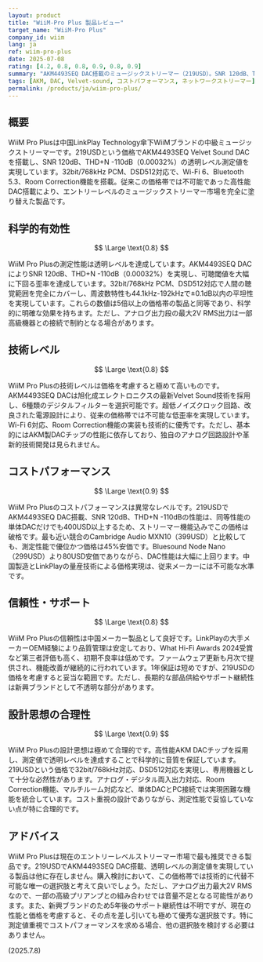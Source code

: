 ```yaml
---
layout: product
title: "WiiM-Pro Plus 製品レビュー"
target_name: "WiiM-Pro Plus"
company_id: wiim
lang: ja
ref: wiim-pro-plus
date: 2025-07-08
rating: [4.2, 0.8, 0.8, 0.9, 0.8, 0.9]
summary: "AKM4493SEQ DAC搭載のミュージックストリーマー（219USD）。SNR 120dB、THD+N -110dB、32bit/768kHz PCM・DSD512対応で透明レベルの測定値を実現。同価格帯に競合製品が存在しない圧倒的なコストパフォーマンス。"
tags: [AKM, DAC, Velvet-sound, コストパフォーマンス, ネットワークストリーマー]
permalink: /products/ja/wiim-pro-plus/
---
```


## 概要

WiiM Pro Plusは中国LinkPlay Technology傘下WiiMブランドの中級ミュージックストリーマーです。219USDという価格でAKM4493SEQ Velvet Sound DACを搭載し、SNR 120dB、THD+N -110dB（0.00032%）の透明レベル測定値を実現しています。32bit/768kHz PCM、DSD512対応で、Wi-Fi 6、Bluetooth 5.3、Room Correction機能を搭載。従来この価格帯では不可能であった高性能DAC搭載により、エントリーレベルのミュージックストリーマー市場を完全に塗り替えた製品です。

## 科学的有効性

$$ \Large \text{0.8} $$

WiiM Pro Plusの測定性能は透明レベルを達成しています。AKM4493SEQ DACによりSNR 120dB、THD+N -110dB（0.00032%）を実現し、可聴閾値を大幅に下回る歪率を達成しています。32bit/768kHz PCM、DSD512対応で人間の聴覚範囲を完全にカバーし、周波数特性も44.1kHz-192kHzで±0.1dB以内の平坦性を実現しています。これらの数値は5倍以上の価格帯の製品と同等であり、科学的に明確な効果を持ちます。ただし、アナログ出力段の最大2V RMS出力は一部高級機器との接続で制約となる場合があります。

## 技術レベル

$$ \Large \text{0.8} $$

WiiM Pro Plusの技術レベルは価格を考慮すると極めて高いものです。AKM4493SEQ DACは旭化成エレクトロニクスの最新Velvet Sound技術を採用し、6種類のデジタルフィルターを選択可能です。超低ノイズクロック回路、改良された電源設計により、従来の価格帯では不可能な低歪率を実現しています。Wi-Fi 6対応、Room Correction機能の実装も技術的に優秀です。ただし、基本的にはAKM製DACチップの性能に依存しており、独自のアナログ回路設計や革新的技術開発は見られません。

## コストパフォーマンス

$$ \Large \text{0.9} $$

WiiM Pro Plusのコストパフォーマンスは異常なレベルです。219USDでAKM4493SEQ DAC搭載、SNR 120dB、THD+N -110dBの性能は、同等性能の単体DACだけでも400USD以上するため、ストリーマー機能込みでこの価格は破格です。最も近い競合のCambridge Audio MXN10（399USD）と比較しても、測定性能で優位かつ価格は45%安価です。Bluesound Node Nano（299USD）より80USD安価でありながら、DAC性能は大幅に上回ります。中国製造とLinkPlayの量産技術による価格実現は、従来メーカーには不可能な水準です。

## 信頼性・サポート

$$ \Large \text{0.8} $$

WiiM Pro Plusの信頼性は中国メーカー製品として良好です。LinkPlayの大手メーカーOEM経験により品質管理は安定しており、What Hi-Fi Awards 2024受賞など第三者評価も高く、初期不良率は低めです。ファームウェア更新も月次で提供され、機能改善が継続的に行われています。1年保証は短めですが、219USDの価格を考慮すると妥当な範囲です。ただし、長期的な部品供給やサポート継続性は新興ブランドとして不透明な部分があります。

## 設計思想の合理性

$$ \Large \text{0.9} $$

WiiM Pro Plusの設計思想は極めて合理的です。高性能AKM DACチップを採用し、測定値で透明レベルを達成することで科学的に音質を保証しています。219USDという価格で32bit/768kHz対応、DSD512対応を実現し、専用機器として十分な必然性があります。アナログ・デジタル両入出力対応、Room Correction機能、マルチルーム対応など、単体DACとPC接続では実現困難な機能を統合しています。コスト重視の設計でありながら、測定性能で妥協していない点が特に合理的です。

## アドバイス

WiiM Pro Plusは現在のエントリーレベルストリーマー市場で最も推奨できる製品です。219USDでAKM4493SEQ DAC搭載、透明レベルの測定値を実現している製品は他に存在しません。購入検討において、この価格帯では技術的に代替不可能な唯一の選択肢と考えて良いでしょう。ただし、アナログ出力最大2V RMSなので、一部の高級プリアンプとの組み合わせでは音量不足となる可能性があります。また、新興ブランドのため5年後のサポート継続性は不明ですが、現在の性能と価格を考慮すると、その点を差し引いても極めて優秀な選択肢です。特に測定値重視でコストパフォーマンスを求める場合、他の選択肢を検討する必要はありません。

(2025.7.8)